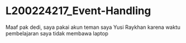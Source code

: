 # L200224217_Event-Handling
Maaf pak dedi, saya pakai akun teman saya Yusi Raykhan karena waktu pembelajaran saya tidak membawa laptop
